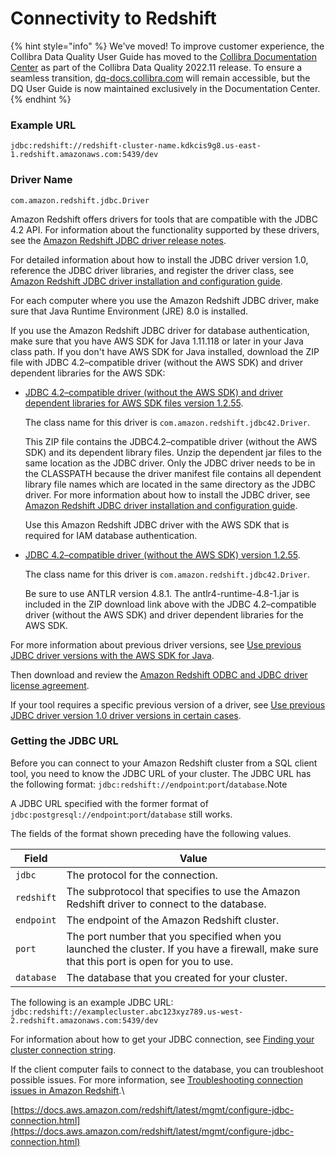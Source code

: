 # Connectivity to Redshift

{% hint style="info" %}
We've moved! To improve customer experience, the Collibra Data Quality User Guide has moved to the [Collibra Documentation Center](https://productresources.collibra.com/docs/collibra/latest/Content/DataQuality/DBConnection/Connectivity%20to%20Redshift.htm) as part of the Collibra Data Quality 2022.11 release. To ensure a seamless transition, [dq-docs.collibra.com](http://dq-docs.collibra.com/) will remain accessible, but the DQ User Guide is now maintained exclusively in the Documentation Center.
{% endhint %}

### Example URL

```
jdbc:redshift://redshift-cluster-name.kdkcis9g8.us-east-1.redshift.amazonaws.com:5439/dev
```

### Driver Name

```
com.amazon.redshift.jdbc.Driver
```

Amazon Redshift offers drivers for tools that are compatible with the JDBC 4.2 API. For information about the functionality supported by these drivers, see the [Amazon Redshift JDBC driver release notes](https://s3.amazonaws.com/redshift-downloads/drivers/jdbc/1.2.55.1083/Amazon+Redshift+JDBC+Release+Notes.pdf).

For detailed information about how to install the JDBC driver version 1.0, reference the JDBC driver libraries, and register the driver class, see [Amazon Redshift JDBC driver installation and configuration guide](https://s3.amazonaws.com/redshift-downloads/drivers/jdbc/1.2.55.1083/Amazon+Redshift+JDBC+Connector+Install+Guide.pdf).

For each computer where you use the Amazon Redshift JDBC driver, make sure that Java Runtime Environment (JRE) 8.0 is installed.

If you use the Amazon Redshift JDBC driver for database authentication, make sure that you have AWS SDK for Java 1.11.118 or later in your Java class path. If you don't have AWS SDK for Java installed, download the ZIP file with JDBC 4.2–compatible driver (without the AWS SDK) and driver dependent libraries for the AWS SDK:

*   [JDBC 4.2–compatible driver (without the AWS SDK) and driver dependent libraries for AWS SDK files version 1.2.55](https://s3.amazonaws.com/redshift-downloads/drivers/jdbc/1.2.55.1083/RedshiftJDBC42-1.2.55.1083.zip).

    The class name for this driver is `com.amazon.redshift.jdbc42.Driver`.

    This ZIP file contains the JDBC4.2–compatible driver (without the AWS SDK) and its dependent library files. Unzip the dependent jar files to the same location as the JDBC driver. Only the JDBC driver needs to be in the CLASSPATH because the driver manifest file contains all dependent library file names which are located in the same directory as the JDBC driver. For more information about how to install the JDBC driver, see [Amazon Redshift JDBC driver installation and configuration guide](https://s3.amazonaws.com/redshift-downloads/drivers/jdbc/1.2.55.1083/Amazon+Redshift+JDBC+Connector+Install+Guide.pdf).

    Use this Amazon Redshift JDBC driver with the AWS SDK that is required for IAM database authentication.
*   [JDBC 4.2–compatible driver (without the AWS SDK) version 1.2.55](https://s3.amazonaws.com/redshift-downloads/drivers/jdbc/1.2.55.1083/RedshiftJDBC42-no-awssdk-1.2.55.1083.jar).

    The class name for this driver is `com.amazon.redshift.jdbc42.Driver`.

    Be sure to use ANTLR version 4.8.1. The antlr4-runtime-4.8-1.jar is included in the ZIP download link above with the JDBC 4.2–compatible driver (without the AWS SDK) and driver dependent libraries for the AWS SDK.

For more information about previous driver versions, see [Use previous JDBC driver versions with the AWS SDK for Java](https://docs.aws.amazon.com/redshift/latest/mgmt/configure-jdbc-connection.html#jdbc-previous-versions-with-sdk).

Then download and review the [Amazon Redshift ODBC and JDBC driver license agreement](https://s3.amazonaws.com/redshift-downloads/drivers/Amazon+Redshift+ODBC+and+JDBC+Driver+License+Agreement.pdf).

If your tool requires a specific previous version of a driver, see [Use previous JDBC driver version 1.0 driver versions in certain cases](https://docs.aws.amazon.com/redshift/latest/mgmt/configure-jdbc-connection.html#jdbc-previous-versions).

### Getting the JDBC URL <a href="#obtain-jdbc-url" id="obtain-jdbc-url"></a>

Before you can connect to your Amazon Redshift cluster from a SQL client tool, you need to know the JDBC URL of your cluster. The JDBC URL has the following format: `jdbc:redshift://endpoint`:`port`/`database`.Note

A JDBC URL specified with the former format of `jdbc:postgresql://endpoint`:`port`/`database` still works.

The fields of the format shown preceding have the following values.

| Field      | Value                                                                                                                                      |
| ---------- | ------------------------------------------------------------------------------------------------------------------------------------------ |
| `jdbc`     | The protocol for the connection.                                                                                                           |
| `redshift` | The subprotocol that specifies to use the Amazon Redshift driver to connect to the database.                                               |
| `endpoint` | The endpoint of the Amazon Redshift cluster.                                                                                               |
| `port`     | The port number that you specified when you launched the cluster. If you have a firewall, make sure that this port is open for you to use. |
| `database` | The database that you created for your cluster.                                                                                            |

The following is an example JDBC URL: `jdbc:redshift://examplecluster.abc123xyz789.us-west-2.redshift.amazonaws.com:5439/dev`

For information about how to get your JDBC connection, see [Finding your cluster connection string](https://docs.aws.amazon.com/redshift/latest/mgmt/configuring-connections.html#connecting-connection-string).

If the client computer fails to connect to the database, you can troubleshoot possible issues. For more information, see [Troubleshooting connection issues in Amazon Redshift](https://docs.aws.amazon.com/redshift/latest/mgmt/troubleshooting-connections.html).\\

[https://docs.aws.amazon.com/redshift/latest/mgmt/configure-jdbc-connection.html](https://docs.aws.amazon.com/redshift/latest/mgmt/configure-jdbc-connection.html)
